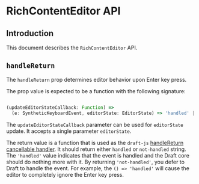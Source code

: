 # RichContentEditor API

## Introduction

This document describes the `RichContentEditor` API.

## `handleReturn`

The `handleReturn` prop determines editor behavior upon Enter key press.

The prop value is expected to be a function with the following signature:

```javascript

(updateEditorStateCallback: Function) =>
  (e: SyntheticKeyboardEvent, editorState: EditorState) => 'handled' | 'not-handled'

```

The `updateEditorStateCallback` parameter can be used for `editorState` update. It accepts a single parameter `editorState`.

The return value is a function that is used as the `draft-js` [handleReturn cancellable handler](https://draftjs.org/docs/api-reference-editor#handlereturn). It should return either `handled` or `not-handled` string. The `'handled'` value indicates that the event is handled and the Draft core should do nothing more with it. By returning `'not-handled'`, you defer to Draft to handle the event. For example, the `() => 'handled'` will cause the editor to completely ignore the Enter key press.
